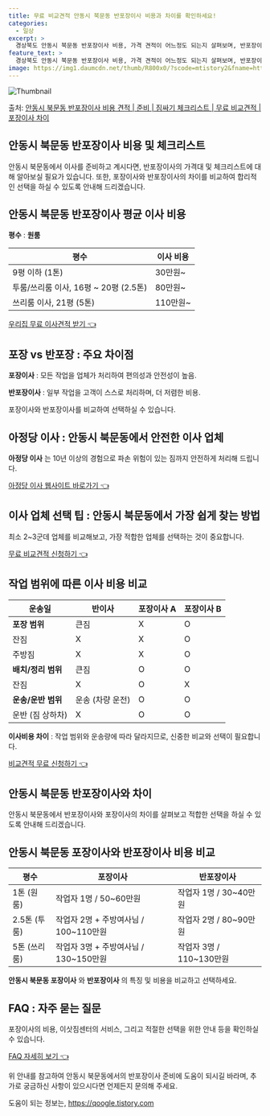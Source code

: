 ```yaml
---
title: 무료 비교견적 안동시 북문동 반포장이사 비용과 차이를 확인하세요!
categories:
  - 일상
excerpt: >
  경상북도 안동시 북문동 반포장이사 비용, 가격 견적이 어느정도 되는지 살펴보며, 반포장이사를 준비함에 있어 짐싸기 준비 체크리스트가 무엇인지 보겠습니다. 마지막으로 포장이사와 차이점을 통해 무료 비교견적으로 어떤 것이 더 합리적인 선택인지 공유 드립니다.안동시 북문동 포장이사 견적 샘플 보기 👈 클릭안동시 북문동 포장이사 가격 살펴보기 👈 클릭안동시 북문동 반포장이사 평균 이사 비용평수안동시 북문동 평균 이사 비용원룸 이사9평 이하 (1톤)30만원~투룸/쓰리룸 이사16평 ~ 20평 (2.5톤)80만원~쓰리룸 이사21평 (5톤) ~110만원~우리집 무료 이사견적 받기 👈 클릭포장 vs 반포장: 주요 차이점포장이사와 반포장이사의 가장 큰 차이점은 짐을 정리하고 포장하는 작업 범위에 있습니다.포장이사는 ..
feature_text: >
  경상북도 안동시 북문동 반포장이사 비용, 가격 견적이 어느정도 되는지 살펴보며, 반포장이사를 준비함에 있어 짐싸기 준비 체크리스트가 무엇인지 보겠습니다. 마지막으로 포장이사와 차이점을 통해 무료 비교견적으로 어떤 것이 더 합리적인 선택인지 공유 드립니다.안동시 북문동 포장이사 견적 샘플 보기 👈 클릭안동시 북문동 포장이사 가격 살펴보기 👈 클릭안동시 북문동 반포장이사 평균 이사 비용평수안동시 북문동 평균 이사 비용원룸 이사9평 이하 (1톤)30만원~투룸/쓰리룸 이사16평 ~ 20평 (2.5톤)80만원~쓰리룸 이사21평 (5톤) ~110만원~우리집 무료 이사견적 받기 👈 클릭포장 vs 반포장: 주요 차이점포장이사와 반포장이사의 가장 큰 차이점은 짐을 정리하고 포장하는 작업 범위에 있습니다.포장이사는 ..
image: https://img1.daumcdn.net/thumb/R800x0/?scode=mtistory2&fname=https%3A%2F%2Fblog.kakaocdn.net%2Fdn%2FxK50k%2FbtsHbqRpM4E%2FLaZAkKkmxmXaSEldSYAqw0%2Fimg.webp
---
```


![Thumbnail](https://img1.daumcdn.net/thumb/R800x0/?scode=mtistory2&fname=https%3A%2F%2Fblog.kakaocdn.net%2Fdn%2FxK50k%2FbtsHbqRpM4E%2FLaZAkKkmxmXaSEldSYAqw0%2Fimg.webp)

<p>출처: <a href="https://qoogle.tistory.com/9457" rel="dofollow">안동시 북문동 반포장이사 비용 견적 | 준비 | 짐싸기 체크리스트 | 무료 비교견적 | 포장이사 차이</a> </p>

## 안동시 북문동 반포장이사 비용 및 체크리스트



안동시 북문동에서 이사를 준비하고 계시다면, 반포장이사의 가격대 및 체크리스트에 대해 알아보실 필요가 있습니다. 또한, 포장이사와
반포장이사의 차이를 비교하여 합리적인 선택을 하실 수 있도록 안내해 드리겠습니다.



## 안동시 북문동 반포장이사 평균 이사 비용

**평수** : **원룸**

**평수** | **이사 비용**  
---|---  
9평 이하 (1톤) | 30만원~  
투룸/쓰리룸 이사, 16평 ~ 20평 (2.5톤) | 80만원~  
쓰리룸 이사, 21평 (5톤) | 110만원~  
  
[우리집 무료 이사견적 받기 👈](https://qoogle.tistory.com/9457)



## **포장 vs 반포장** : 주요 차이점

**포장이사** : 모든 작업을 업체가 처리하여 편의성과 안전성이 높음.

**반포장이사** : 일부 작업을 고객이 스스로 처리하며, 더 저렴한 비용.

포장이사와 반포장이사를 비교하여 선택하실 수 있습니다.



## **아정당 이사** : 안동시 북문동에서 안전한 이사 업체

**아정당 이사** 는 10년 이상의 경험으로 파손 위험이 있는 짐까지 안전하게 처리해 드립니다.

[아정당 이사 웹사이트 바로가기 👈](https://qoogle.tistory.com/9457)



## **이사 업체 선택 팁** : 안동시 북문동에서 가장 쉽게 찾는 방법

최소 2~3군데 업체를 비교해보고, 가장 적합한 업체를 선택하는 것이 중요합니다.

[무료 비교견적 신청하기 👈](https://qoogle.tistory.com/9457)



## **작업 범위에 따른 이사 비용 비교**

**운송일** | **반이사** | **포장이사 A** | **포장이사 B**  
---|---|---|---  
**포장 범위** | 큰짐 | X | O | O  
잔짐 | X | X | O  
주방짐 | X | X | O  
**배치/정리 범위** | 큰짐 | O | O | O  
잔짐 | X | O | X  
**운송/운반 범위** | 운송 (차량 운전) | O | O | O  
운반 (짐 상하차) | X | O | O  
  
**이사비용 차이** : 작업 범위와 운송량에 따라 달라지므로, 신중한 비교와 선택이 필요합니다.

[비교견적 무료 신청하기 👈](https://qoogle.tistory.com/9457)



## **안동시 북문동 반포장이사와 차이**

안동시 북문동에서 반포장이사와 포장이사의 차이를 살펴보고 적합한 선택을 하실 수 있도록 안내해 드리겠습니다.



## **안동시 북문동 포장이사와 반포장이사 비용 비교**

**평수** | **포장이사** | **반포장이사**  
---|---|---  
1톤 (원룸) | 작업자 1명 / 50~60만원 | 작업자 1명 / 30~40만원  
2.5톤 (투룸) | 작업자 2명 + 주방여사님 / 100~110만원 | 작업자 2명 / 80~90만원  
5톤 (쓰리룸) | 작업자 3명 + 주방여사님 / 130~150만원 | 작업자 3명 / 110~130만원  
  
**안동시 북문동 포장이사** 와 **반포장이사** 의 특징 및 비용을 비교하고 선택하세요.



## **FAQ** : 자주 묻는 질문

포장이사의 비용, 이삿짐센터의 서비스, 그리고 적절한 선택을 위한 안내 등을 확인하실 수 있습니다.

[FAQ 자세히 보기 👈](https://qoogle.tistory.com/9457)



위 안내를 참고하여 안동시 북문동에서의 반포장이사 준비에 도움이 되시길 바라며, 추가로 궁금하신 사항이 있으시다면 언제든지 문의해 주세요.

 

도움이 되는 정보는, <a href="https://qoogle.tistory.com" rel="dofollow">https://qoogle.tistory.com</a>


